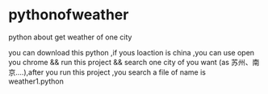 # pythonofweather
python about get weather of one city 

you can download this python ,if yous loaction is china ,you can use open you chrome && run this project && search one city of you want (as 苏州、南京....),after you run this project ,you search a file of name is weather1.python
